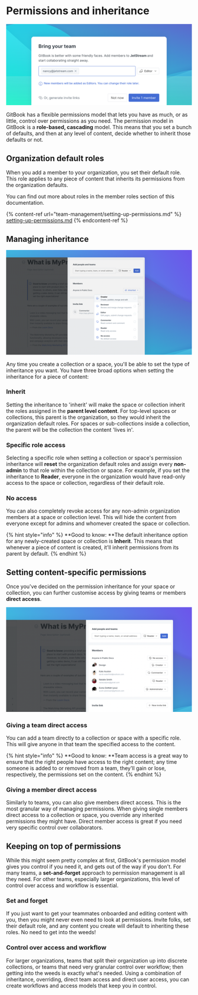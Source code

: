 # Permissions and inheritance

![](../.gitbook/assets/Invite.png)

GitBook has a flexible permissions model that lets you have as much, or as little, control over permissions as you need. The permission model in GitBook is a **role-based, cascading** model. This means that you set a bunch of defaults, and then at any level of content, decide whether to inherit those defaults or not.

## Organization default roles

When you add a member to your organization, you set their default role. This role applies to any piece of content that inherits its permissions from the organization defaults.

You can find out more about roles in the member roles section of this documentation.

{% content-ref url="team-management/setting-up-permissions.md" %}
[setting-up-permissions.md](team-management/setting-up-permissions.md)
{% endcontent-ref %}

## Managing inheritance

![](<../.gitbook/assets/Space Permissions.png>)

Any time you create a collection or a space, you'll be able to set the type of inheritance you want. You have three broad options when setting the inheritance for a piece of content:

### Inherit

Setting the inheritance to 'inherit' will make the space or collection inherit the roles assigned in the **parent level content**. For top-level spaces or collections, this parent is the organization, so they would inherit the organization default roles. For spaces or sub-collections inside a collection, the parent will be the collection the content 'lives in'.

### Specific role access

Selecting a specific role when setting a collection or space's permission inheritance will **reset** the organization default roles and assign every **non-admin** to that role within the collection or space. For example, if you set the inheritance to **Reader**, everyone in the organization would have read-only access to the space or collection, regardless of their default role.

### No access

You can also completely revoke access for any non-admin organization members at a space or collection level. This will hide the content from everyone except for admins and whomever created the space or collection.

{% hint style="info" %}
**Good to know: **The default inheritance option for any newly-created space or collection is **Inherit**. This means that whenever a piece of content is created, it'll inherit permissions from its parent by default.
{% endhint %}

## Setting content-specific permissions

Once you've decided on the permission inheritance for your space or collection, you can further customise access by giving teams or members **direct access**.

![](<../.gitbook/assets/Member Direct Access.png>)

### Giving a team direct access

You can add a team directly to a collection or space with a specific role. This will give anyone in that team the specified access to the content.

{% hint style="info" %}
**Good to know: **Team access is a great way to ensure that the right people have access to the right content; any time someone is added to or removed from a team, they'll gain or lose, respectively, the permissions set on the content.
{% endhint %}

### Giving a member direct access

Similarly to teams, you can also give members direct access. This is the most granular way of managing permissions. When giving single members direct access to a collection or space, you override any inherited permissions they might have. Direct member access is great if you need very specific control over collaborators.

## Keeping on top of permissions

While this might seem pretty complex at first, GitBook's permission model gives you control if you need it, and gets out of the way if you don't. For many teams, a **set-and-forget** approach to permission management is all they need. For other teams, especially larger organizations, this level of control over access and workflow is essential.

### Set and forget

If you just want to get your teammates onboarded and editing content with you, then you might never even need to look at permissions. Invite folks, set their default role, and any content you create will default to inheriting these roles. No need to get into the weeds!

### Control over access and workflow

For larger organizations, teams that split their organization up into discrete collections, or teams that need very granular control over workflow; then getting into the weeds is exactly what's needed. Using a combination of inheritance, overriding, direct team access and direct user access, you can create workflows and access models that keep you in control.
